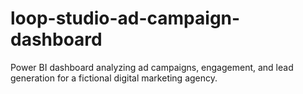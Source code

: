 # loop-studio-ad-campaign-dashboard
Power BI dashboard analyzing ad campaigns, engagement, and lead generation for a fictional digital marketing agency.

